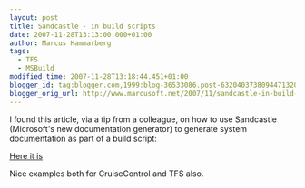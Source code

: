 ```yaml
---
layout: post
title: Sandcastle - in build scripts
date: 2007-11-28T13:13:00.000+01:00
author: Marcus Hammarberg
tags:
  - TFS
  - MSBuild
modified_time: 2007-11-28T13:18:44.451+01:00
blogger_id: tag:blogger.com,1999:blog-36533086.post-6320403738094471320
blogger_orig_url: http://www.marcusoft.net/2007/11/sandcastle-in-build-scripts.html
---
```


I
found this article, via a tip from a colleague, on how to use
Sandcastle (Microsoft's new documentation
generator) to generate system documentation as part of a build script:

[Here it
is](http://blog.maartenballiauw.be/post/2007/08/automatically-generate-sandcastle-documentation-using-cruisecontrol-net-or-vsts-team-build.aspx)

Nice examples both for CruiseControl and TFS also.
